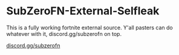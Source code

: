 # SubZeroFN-External-Selfleak
This is a fully working fortnite external source. Y'all pasters can do whatever with it, discord.gg/subzerofn on top.

[discord.gg/subzerofn](https://discord.gg/subzerofn)
